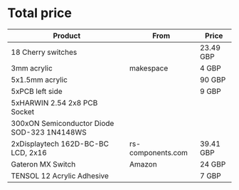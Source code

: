 # Total price

Product                                     | From               | Price
---                                         | ---                | ---
18 Cherry switches                          |                    | 23.49 GBP
3mm acrylic                                 | makespace          | 4 GBP
5x1.5mm acrylic                             |                    | 90 GBP 
5xPCB left side                             |                    | 9 GBP 
5xHARWIN 2.54 2x8 PCB Socket                |                    |
300xON Semiconductor Diode SOD-323 1N4148WS |                    | 
2xDisplaytech 162D-BC-BC LCD, 2x16          | rs-components.com  | 39.41 GBP
Gateron MX Switch                           | Amazon             | 24 GBP
TENSOL 12 Acrylic Adhesive                  |                    | 7 GBP
